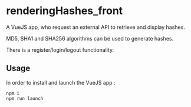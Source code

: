 # renderingHashes_front


A VueJS app, who request an external API to retrieve and display hashes.

MD5, SHA1 and SHA256 algorithms can be used to generate hashes.

There is a register/login/logout functionality.


## Usage

In order to install and launch the VueJS app :

```
npm i
npm run launch
```
